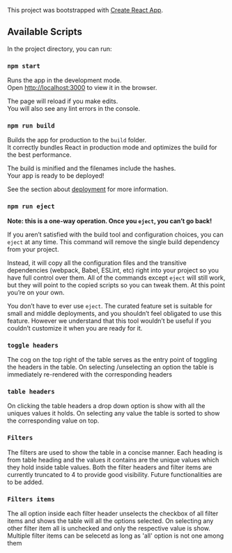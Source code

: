 This project was bootstrapped with [Create React App](https://github.com/facebook/create-react-app).

## Available Scripts

In the project directory, you can run:

### `npm start`

Runs the app in the development mode.<br />
Open [http://localhost:3000](http://localhost:3000) to view it in the browser.

The page will reload if you make edits.<br />
You will also see any lint errors in the console.

### `npm run build`

Builds the app for production to the `build` folder.<br />
It correctly bundles React in production mode and optimizes the build for the best performance.

The build is minified and the filenames include the hashes.<br />
Your app is ready to be deployed!

See the section about [deployment](https://facebook.github.io/create-react-app/docs/deployment) for more information.

### `npm run eject`

**Note: this is a one-way operation. Once you `eject`, you can’t go back!**

If you aren’t satisfied with the build tool and configuration choices, you can `eject` at any time. This command will remove the single build dependency from your project.

Instead, it will copy all the configuration files and the transitive dependencies (webpack, Babel, ESLint, etc) right into your project so you have full control over them. All of the commands except `eject` will still work, but they will point to the copied scripts so you can tweak them. At this point you’re on your own.

You don’t have to ever use `eject`. The curated feature set is suitable for small and middle deployments, and you shouldn’t feel obligated to use this feature. However we understand that this tool wouldn’t be useful if you couldn’t customize it when you are ready for it.

### `toggle headers`

The cog on the top right of the table serves as the entry point of toggling the headers in the table. On selecting /unselecting an option the table is immediately re-rendered with the corresponding headers

### `table headers`

On clicking the table headers a drop down option is show with all the uniques values it holds. On selecting any value the table is sorted to show the corresponding value on top.

### `Filters`

The filters are used to show the table in a concise manner. Each heading is from table heading and the values it contains are the unique values which they hold inside table values. Both the filter headers and filter items are currently truncated to 4 to provide good visibility. Future functionalities are to be added.

### `Filters items`

The all option inside each filter header unselects the checkbox of all filter items and shows the table will all the options selected. On selecting any other filter item all is unchecked and only the respective value is show. Multiple filter items can be selecetd as long as 'all' option is not one among them
